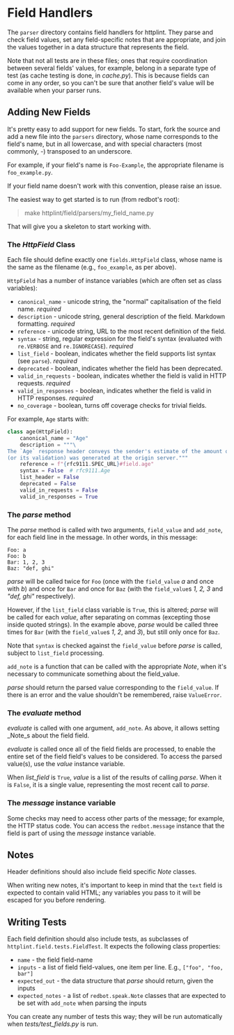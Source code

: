 
# Field Handlers

The `parser` directory contains field handlers for httplint. They parse and check field values,
set any field-specific notes that are appropriate, and join the values together in a data
structure that represents the field.

Note that not all tests are in these files; ones that require coordination between several fields'
values, for example, belong in a separate type of test (as cache testing is done, in
_cache.py_). This is because fields can come in any order, so you can't be sure that
another field's value will be available when your parser runs.


## Adding New Fields

It's pretty easy to add support for new fields. To start, fork the source and add a new file into
the `parsers` directory, whose name corresponds to the field's name, but in all lowercase, and
with special characters (most commonly, _-_) transposed to an underscore.

For example, if your field's name is `Foo-Example`, the appropriate filename is `foo_example.py`.

If your field name doesn't work with this convention, please raise an issue.

The easiest way to get started is to run (from redbot's root):

> make httplint/field/parsers/my_field_name.py

That will give you a skeleton to start working with.


### The _HttpField_ Class

Each file should define exactly one `fields.HttpField` class, whose name is the same as the filename (e.g., `foo_example`, as per above).

`HttpField` has a number of instance variables (which are often set as class variables):

* `canonical_name` - unicode string, the "normal" capitalisation of the field name. _required_
* `description` - unicode string, general description of the field. Markdown formatting. _required_
* `reference` - unicode string, URL to the most recent definition of the field.
* `syntax` - string, regular expression for the field's syntax (evaluated with `re.VERBOSE` and `re.IGNORECASE`). _required_
* `list_field` - boolean, indicates whether the field supports list syntax (see `parse`). _required_
* `deprecated` - boolean, indicates whether the field has been deprecated.
* `valid_in_requests` - boolean, indicates whether the field is valid in HTTP requests. _required_
* `valid_in_responses` - boolean, indicates whether the field is valid in HTTP responses. _required_
* `no_coverage` - boolean, turns off coverage checks for trivial fields.

For example, `Age` starts with:

~~~ python
class age(HttpField):
    canonical_name = "Age"
    description = """\
The `Age` response header conveys the sender's estimate of the amount of time since the response
(or its validation) was generated at the origin server."""
    reference = f"{rfc9111.SPEC_URL}#field.age"
    syntax = False  # rfc9111.Age
    list_header = False
    deprecated = False
    valid_in_requests = False
    valid_in_responses = True
~~~~

### The _parse_ method

The _parse_ method is called with two arguments, `field_value` and `add_note`, for each field line
in the message. In other words, in this message:

~~~
Foo: a
Foo: b
Bar: 1, 2, 3
Baz: "def, ghi"
~~~

_parse_ will be called twice for `Foo` (once with the `field_value` _a_ and once with _b_) and once
for `Bar` and once for `Baz` (with the `field_value`s _1, 2, 3_ and _"def, ghi"_ respectively).

However, if the `list_field` class variable is `True`, this is altered; _parse_ will be called for
each _value_, after separating on commas (excepting those inside quoted strings). In the example
above, _parse_ would be called three times for `Bar` (with the `field_value`s _1_, _2_, and _3_),
but still only once for `Baz`.

Note that `syntax` is checked against the `field_value` before _parse_ is called, subject to
`list_field` processing.

`add_note` is a function that can be called with the appropriate _Note_, when it's necessary to
communicate something about the field_value.

_parse_ should return the parsed value corresponding to the `field_value`. If there is an error and
the value shouldn't be remembered, raise `ValueError`.


### The _evaluate_ method

_evaluate_ is called with one argument, `add_note`. As above, it allows setting _Note_s about the
field field.

_evaluate_ is called once all of the field fields are processed, to enable the entire set of the
field field's values to be considered. To access the parsed value(s), use the _value_ instance
variable.

When _list_field_ is `True`, _value_ is a list of the results of calling _parse_. When it is
`False`, it is a single value, representing the most recent call to _parse_.


### The _message_ instance variable

Some checks may need to access other parts of the message; for example, the HTTP status code. You
can access the `redbot.message` instance that the field is part of using the _message_ instance
variable.


## Notes

Header definitions should also include field specific _Note_ classes.

When writing new notes, it's important to keep in mind that the `text` field is expected to contain
valid HTML; any variables you pass to it will be escaped for you before rendering.


## Writing Tests

Each field definition should also include tests, as subclasses of
`httplint.field.tests.FieldTest`. It expects the following class properties:

 * `name` - the field field-name
 * `inputs` - a list of field field-values, one item per line.
   E.g., `["foo", "foo, bar"]`
 * `expected_out` - the data structure that _parse_ should return, given
   the inputs
 * `expected_notes` - a list of `redbot.speak.Note` classes that are expected
   to be set with `add_note` when parsing the inputs

You can create any number of tests this way; they will be run automatically when
_tests/test\_fields.py_ is run.
